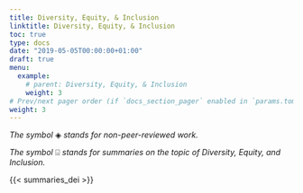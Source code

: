```yaml
---
title: Diversity, Equity, & Inclusion
linktitle: Diversity, Equity, & Inclusion
toc: true
type: docs
date: "2019-05-05T00:00:00+01:00"
draft: true
menu:
  example:
    # parent: Diversity, Equity, & Inclusion
    weight: 3
# Prev/next pager order (if `docs_section_pager` enabled in `params.toml`)
weight: 3
---
```


_The symbol_ ◈ _stands for non-peer-reviewed work._

_The symbol_ ⌺ _stands for summaries on the topic of Diversity, Equity, and Inclusion._

{{< summaries_dei >}}